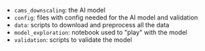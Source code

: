- `cams_downscaling`: the AI model
- `config`: files with config needed for the AI model and validation
- `data`: scripts to download and preprocess all the data
- `model_exploration`: notebook used to "play" with the model
- `validation`: scripts to validate the model
